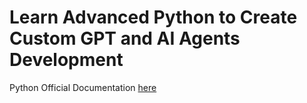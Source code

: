 # Learn Advanced Python to Create Custom GPT and AI Agents Development

Python Official Documentation <a href="https://www.python.org/" target='_blank'>here</a>

